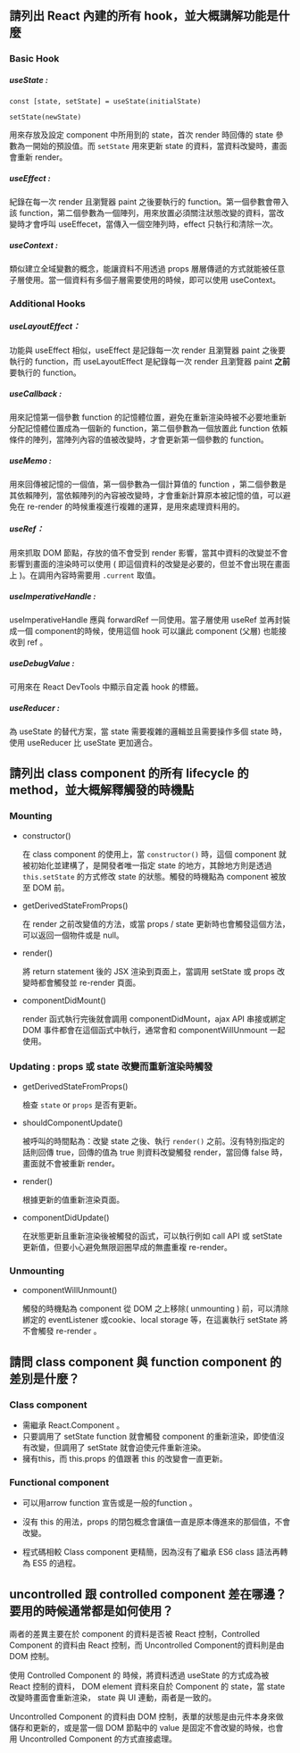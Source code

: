 ## 請列出 React 內建的所有 hook，並大概講解功能是什麼

### Basic Hook

##### useState : 

```
const [state, setState] = useState(initialState)

setState(newState)
```

用來存放及設定 component 中所用到的 state，首次 render 時回傳的 state 參數為一開始的預設值。而 `setState` 用來更新 state 的資料，當資料改變時，畫面會重新 render。

##### useEffect : 

紀錄在每一次 render 且瀏覽器 paint 之後要執行的 function。第一個參數會帶入該 function，第二個參數為一個陣列，用來放置必須關注狀態改變的資料，當改變時才會呼叫 useEffecet，當傳入一個空陣列時，effect 只執行和清除一次。

##### useContext : 

類似建立全域變數的概念，能讓資料不用透過 props 層層傳遞的方式就能被任意子層使用。當一個資料有多個子層需要使用的時候，即可以使用 useContext。

### Additional Hooks

##### useLayoutEffect：

功能與 useEffect 相似，useEffect 是記錄每一次 render 且瀏覽器 paint 之後要執行的 function，而 useLayoutEffect 是紀錄每一次 render 且瀏覽器 paint **之前**要執行的 function。

##### useCallback : 

用來記憶第一個參數 function 的記憶體位置，避免在重新渲染時被不必要地重新分配記憶體位置成為一個新的 function，第二個參數為一個放置此 function 依賴條件的陣列，當陣列內容的值被改變時，才會更新第一個參數的 function。

##### useMemo : 

用來回傳被記憶的一個值，第一個參數為一個計算值的 function ，第二個參數是其依賴陣列，當依賴陣列的內容被改變時，才會重新計算原本被記憶的值，可以避免在 re-render 的時候重複進行複雜的運算，是用來處理資料用的。

##### useRef：

用來抓取 DOM 節點，存放的值不會受到 render 影響，當其中資料的改變並不會影響到畫面的渲染時可以使用 ( 即這個資料的改變是必要的，但並不會出現在畫面上 )。在調用內容時需要用 `.current` 取值。

##### useImperativeHandle : 

useImperativeHandle 應與 forwardRef 一同使用。當子層使用 useRef 並再封裝成一個 component的時候，使用這個 hook 可以讓此 component (父層) 也能接收到 ref 。

##### useDebugValue : 

可用來在 React DevTools 中顯示自定義 hook 的標籤。

##### useReducer : 

為 useState 的替代方案，當 state 需要複雜的邏輯並且需要操作多個 state 時，使用 useReducer 比 useState 更加適合。



## 請列出 class component 的所有 lifecycle 的 method，並大概解釋觸發的時機點

### Mounting

- constructor()

  在 class component 的使用上，當 `constructor()` 時，這個 component 就被初始化並建構了，是開發者唯一指定 state 的地方，其餘地方則是透過 `this.setState` 的方式修改 state 的狀態。觸發的時機點為 component 被放至 DOM 前。

- getDerivedStateFromProps()

  在 render 之前改變值的方法，或當 props / state 更新時也會觸發這個方法，可以返回一個物件或是 null。

- render()

  將 return statement 後的 JSX 渲染到頁面上，當調用 setState 或 props 改變時都會觸發並 re-render 頁面。

- componentDidMount()

  render 函式執行完後就會調用 componentDidMount，ajax API 串接或綁定 DOM 事件都會在這個函式中執行，通常會和 componentWillUnmount  一起使用。

### Updating : props 或 state 改變而重新渲染時觸發

- getDerivedStateFromProps()

  檢查 `state` or `props` 是否有更新。

- shouldComponentUpdate()

  被呼叫的時間點為：改變 state 之後、執行 `render()` 之前。沒有特別指定的話則回傳 true，回傳的值為 true 則資料改變觸發 render，當回傳 false 時，畫面就不會被重新 render。

- render()

  根據更新的值重新渲染頁面。

- componentDidUpdate()

  在狀態更新且重新渲染後被觸發的函式，可以執行例如 call API 或 setState 更新值，但要小心避免無限迴圈早成的無盡重複 re-render。

### Unmounting

- componentWillUnmount()

  觸發的時機點為 component 從 DOM 之上移除( unmounting ) 前，可以清除綁定的 eventListener 或cookie、local storage 等，在這裏執行 setState 將不會觸發 re-render 。

## 請問 class component 與 function component 的差別是什麼？

### Class component

- 需繼承 React.Component 。
- 只要調用了 setState function 就會觸發 component 的重新渲染，即使值沒有改變，但調用了 setState 就會迫使元件重新渲染。
- 擁有this，而 this.props 的值跟著 this 的改變會一直更新。

### Functional component

- 可以用arrow function 宣告或是一般的function 。

- 沒有 this 的用法，props 的閉包概念會讓值一直是原本傳進來的那個值，不會改變。

- 程式碼相較 Class component 更精簡，因為沒有了繼承 ES6 class 語法再轉為 ES5 的過程。

  

## uncontrolled 跟 controlled component 差在哪邊？要用的時候通常都是如何使用？

兩者的差異主要在於 component 的資料是否被 React 控制，Controlled Component 的資料由 React 控制，而
Uncontrolled Component的資料則是由 DOM 控制。

使用 Controlled Component 的 時候，將資料透過 useState 的方式成為被 React 控制的資料， DOM element 資料來自於 Component 的 state，當 state 改變時畫面會重新渲染， state 與 UI 連動，兩者是一致的。

Uncontrolled Component 的資料由 DOM 控制，表單的狀態是由元件本身來做儲存和更新的，或是當一個 DOM 節點中的 value 是固定不會改變的時候，也會用 Uncontrolled Component 的方式直接處理。

